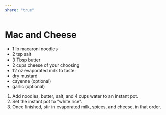 ```yaml
---
share: "true"
---
```


# Mac and Cheese
- 1 lb macaroni noodles
- 2 tsp salt
- 3 Tbsp butter
- 2 cups cheese of your choosing
- 12 oz evaporated milk
to taste:
- dry mustard
- cayenne (optional)
- garlic (optional)

1. Add noodles, butter, salt, and 4 cups water to an instant pot.
2. Set the instant pot to "white rice".
3. Once finished, stir in evaporated milk, spices, and cheese, in that order.